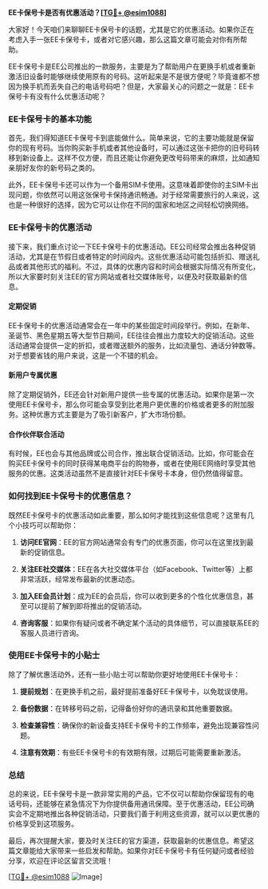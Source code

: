 **EE卡保号卡是否有优惠活动？[[TG💪+ @esim1088](https://t.me/s/esim1088)]**

大家好！今天咱们来聊聊EE卡保号卡的话题，尤其是它的优惠活动。如果你正在考虑入手一张EE卡保号卡，或者对它感兴趣，那么这篇文章可能会对你有所帮助。

EE卡保号卡是EE公司推出的一款服务，主要是为了帮助用户在更换手机或者重新激活旧设备时能够继续使用原有的号码。这听起来是不是很方便呢？毕竟谁都不想因为换手机而丢失自己的电话号码吧？但是，大家最关心的问题之一就是：EE卡保号卡有没有什么优惠活动呢？

### EE卡保号卡的基本功能

首先，我们得知道EE卡保号卡到底能做什么。简单来说，它的主要功能就是保留你的现有号码。当你购买新手机或者其他设备时，可以通过这张卡把你的旧号码转移到新设备上。这样不仅方便，而且还能让你避免更改号码带来的麻烦，比如通知亲朋好友你的新号码之类的。

此外，EE卡保号卡还可以作为一个备用SIM卡使用。这意味着即使你的主SIM卡出现问题，你依然可以用这张保号卡保持通讯畅通。对于经常需要旅行的人来说，这也是一种很好的选择，因为它可以让你在不同的国家和地区之间轻松切换网络。

### EE卡保号卡的优惠活动

接下来，我们重点讨论一下EE卡保号卡的优惠活动。EE公司经常会推出各种促销活动，尤其是在节假日或者特定的时间段内。这些优惠活动可能包括折扣、赠送礼品或者其他形式的福利。不过，具体的优惠内容和时间会根据实际情况有所变化，所以大家要时刻关注EE的官方网站或者社交媒体账号，以便及时获取最新的信息。

#### 定期促销

EE卡保号卡的优惠活动通常会在一年中的某些固定时间段举行。例如，在新年、圣诞节、黑色星期五等大型节日期间，EE往往会推出力度较大的促销活动。这些活动通常会提供一定的折扣，或者赠送额外的服务，比如流量包、通话分钟数等。对于想要省钱的用户来说，这是一个不错的机会。

#### 新用户专属优惠

除了定期促销外，EE还会针对新用户提供一些专属的优惠活动。如果你是第一次使用EE卡保号卡，那么你可能会享受到比老用户更优惠的价格或者更多的附加服务。这种优惠方式主要是为了吸引新客户，扩大市场份额。

#### 合作伙伴联合活动

有时候，EE也会与其他品牌或公司合作，推出联合促销活动。比如，你可能会在购买EE卡保号卡的同时获得某电商平台的购物券，或者在使用EE网络时享受其他服务的优惠。这类活动虽然不是直接针对EE卡保号卡本身，但仍然值得留意。

### 如何找到EE卡保号卡的优惠信息？

既然EE卡保号卡的优惠活动如此重要，那么如何才能找到这些信息呢？这里有几个小技巧可以帮助你：

1. **访问EE官网**：EE的官方网站通常会有专门的优惠页面，你可以在这里找到最新的促销信息。
   
2. **关注EE社交媒体**：EE在各大社交媒体平台（如Facebook、Twitter等）上都非常活跃，经常发布最新的优惠动态。

3. **加入EE会员计划**：成为EE的会员后，你可以收到更多的个性化优惠信息，甚至可以提前了解到即将推出的促销活动。

4. **咨询客服**：如果你有疑问或者不确定某个活动的具体细节，可以直接联系EE的客服人员进行咨询。

### 使用EE卡保号卡的小贴士

除了了解优惠活动外，还有一些小贴士可以帮助你更好地使用EE卡保号卡：

1. **提前规划**：在更换手机之前，最好提前准备好EE卡保号卡，以免耽误使用。

2. **备份数据**：在转移号码之前，记得备份好你的通讯录和其他重要数据。

3. **检查兼容性**：确保你的新设备支持EE卡保号卡的工作频率，避免出现兼容性问题。

4. **注意有效期**：有些EE卡保号卡的有效期有限，过期后可能需要重新激活。

### 总结

总的来说，EE卡保号卡是一款非常实用的产品，它不仅可以帮助你保留现有的电话号码，还能够在紧急情况下为你提供备用通讯保障。至于优惠活动，EE公司确实会不定期地推出各种促销活动，只要我们善于利用这些资源，就可以以更优惠的价格享受到这项服务。

最后，再次提醒大家，要及时关注EE的官方渠道，获取最新的优惠信息。希望这篇文章能给大家带来一些启发和帮助。如果你对EE卡保号卡有任何疑问或者经验分享，欢迎在评论区留言交流哦！

[[TG💪+ @esim1088](https://t.me/s/esim1088) ![Image](https://i.postimg.cc/4NQfJmqS/Snipaste-2025-05-13-00-14-12.png)]